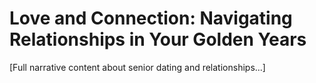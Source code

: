 # Love and Connection: Navigating Relationships in Your Golden Years

[Full narrative content about senior dating and relationships...]